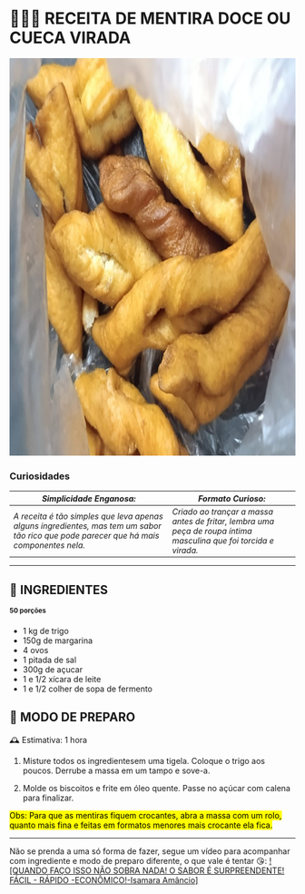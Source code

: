 # 👩🏽‍🍳 RECEITA DE MENTIRA DOCE OU CUECA VIRADA

<img src="Mentiraa.jpg" alt="A mentira da minha avó" widght= "600" height= "700">

### Curiosidades

| ***Simplicidade Enganosa:*** |***Formato Curioso:***|
|------------------------------|----------------------|
|*A receita é tão simples que leva apenas alguns ingredientes, mas tem um sabor tão rico que pode parecer que há mais componentes nela.* |*Criado ao trançar a massa antes de fritar, lembra uma peça de roupa íntima masculina que foi torcida e virada.*|

---

## 🧈 INGREDIENTES 
**<sup>50 porções</sup>**

- 1 kg de trigo
- 150g de margarina
- 4 ovos
- 1 pitada de sal
- 300g de açucar
- 1 e 1/2 xícara de leite
- 1 e 1/2 colher de sopa de fermento

## 🥣 MODO DE PREPARO
🕰 Estimativa: 1 hora

1. Misture todos os ingredientesem uma tigela. Coloque o trigo aos poucos. Derrube a massa em um tampo e sove-a.

2. Molde os biscoitos e frite em óleo quente. Passe no açúcar com calena para finalizar.

<mark>Obs: Para que as mentiras fiquem crocantes, abra a massa com um rolo, quanto mais fina e feitas em formatos menores mais crocante ela fica.

---

Não se prenda a uma só forma de fazer, segue um vídeo para acompanhar com ingrediente e modo de preparo diferente, o que vale é tentar 😘:
[![QUANDO FAÇO ISSO NÃO SOBRA NADA! O SABOR É SURPREENDENTE! FÁCIL - RÁPIDO -ECONÔMICO!-Isamara Amâncio]](https://www.youtube.com/watch?v=video-id, "QUANDO FAÇO ISSO NÃO SOBRA NADA! O SABOR É SURPREENDENTE! FÁCIL - RÁPIDO -ECONÔMICO!-Isamara Amâncio")


